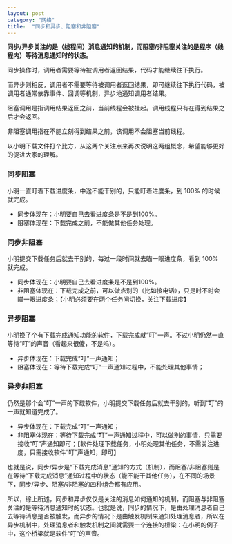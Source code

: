 ```yaml
---
layout: post
category: "网络"
title:  "同步和异步、阻塞和非阻塞"
---
```


**同步/异步关注的是（线程间）消息通知的机制，而阻塞/非阻塞关注的是程序（线程内）等待消息通知时的状态。**

同步操作时，调用者需要等待被调用者返回结果，代码才能继续往下执行。

而异步则相反，调用者不需要等待被调用者返回结果，即可继续往下执行代码，被调用者通常依靠事件、回调等机制，异步地通知调用者结果。

阻塞调用是指调用结果返回之前，当前线程会被挂起。调用线程只有在得到结果之后才会返回。

非阻塞调用指在不能立刻得到结果之前，该调用不会阻塞当前线程。

以小明下载文件打个比方，从这两个关注点来再次说明这两组概念，希望能够更好的促进大家的理解。

### 同步阻塞

小明一直盯着下载进度条，中途不能干别的，只能盯着进度条，到 100% 的时候就完成。

- 同步体现在：小明要自己去看进度条是不是到100%。
- 阻塞体现在：下载完成之前，不能做其他任务处理。

### 同步非阻塞

小明提交下载任务后就去干别的，每过一段时间就去瞄一眼进度条，看到 100% 就完成。

- 同步体现在：小明要自己去看进度条是不是到100%。
- 非阻塞体现在：下载完成之前，可以做点别的（比如接电话），只是时不时会瞄一眼进度条；【小明必须要在两个任务间切换，关注下载进度】

### 异步阻塞

小明换了个有下载完成通知功能的软件，下载完成就“叮”一声。不过小明仍然一直等待“叮”的声音（看起来很傻，不是吗）。

- 异步体现在：下载完成“叮”一声通知；
- 阻塞体现在：等待下载完成“叮”一声通知过程中，不能处理其他事情；

### 异步非阻塞

仍然是那个会“叮”一声的下载软件，小明提交下载任务后就去干别的，听到“叮”的一声就知道完成了。

- 异步体现在：下载完成“叮”一声通知；
- 非阻塞体现在：等待下载完成“叮”一声通知过程中，可以做别的事情，只需要接收“叮”声通知即可；【软件处理下载任务，小明处理其他任务，不需关注进度，只需接收软件“叮”声通知，即可】

也就是说，同步/异步是“下载完成消息”通知的方式（机制），而阻塞/非阻塞则是在等待“下载完成消息”通知过程中的状态（能不能干其他任务），在不同的场景下，同步/异步、阻塞/非阻塞的四种组合都有应用。

所以，综上所述，同步和异步仅仅是关注的消息如何通知的机制，而阻塞与非阻塞关注的是等待消息通知时的状态。也就是说，同步的情况下，是由处理消息者自己去等待消息是否被触发，而异步的情况下是由触发机制来通知处理消息者，所以在异步机制中，处理消息者和触发机制之间就需要一个连接的桥梁：在小明的例子中，这个桥梁就是软件“叮”的声音。

